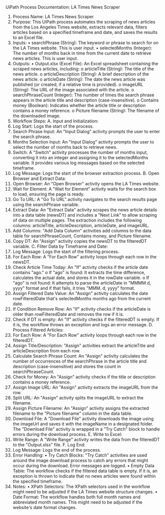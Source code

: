 UiPath Process Documentation: LA Times News Scraper 
1. Process Name: LA Times News Scraper
2. Purpose: This UiPath process automates the scraping of news articles from the Los Angeles Times website, extracts relevant data, filters articles based on a specified timeframe and date, and saves the results to an Excel file.
3. Inputs:
•	searchPhrase (String): The keyword or phrase to search for on the LA Times website. This is user input.
•	selectedMonths (Integer): The number of months back in time from the current date to retrieve news articles. This is user input.
4. Outputs:
•	Output.xlsx (Excel File): An Excel spreadsheet containing the scraped news articles, including:
o	articleTitle (String): The title of the news article.
o	articleDescription (String): A brief description of the news article.
o	articleDate (String): The date the news article was published (or created, if a relative time is provided).
o	imageURL (String): The URL of the image associated with the article.
o	searchPhraseCount (Integer): The number of times the search phrase appears in the article title and description (case-insensitive).
o	Contains money (Boolean): Indicates whether the article title or description contains a money reference.
o	Picture filename (String): The filename of the downloaded image.
5. Workflow Steps:
A. Input and Initialization:
1.	Log Start: Logs the start of the process.
2.	Search Phrase Input: An "Input Dialog" activity prompts the user to enter the search phrase.
3.	Months Selection Input: An "Input Dialog" activity prompts the user to select the number of months back to retrieve news.
4.	Switch: A "Switch" activity processes the number of months input, converting it into an integer and assigning it to the selectedMonths variable. It provides various log messages based on the selected timeframe.
5.	Log Message: Logs the start of the browser extraction process.
B. Open Browser and Extract Data:
1.	Open Browser: An "Open Browser" activity opens the LA Times website.
2.	Wait for Element: A "Wait for Element" activity waits for the search box to load, ensuring the page is ready.
3.	Go To URL: A "Go To URL" activity navigates to the search results page using the searchPhrase variable.
4.	Extract Data: An "Extract Data" activity scrapes the news article details into a data table (newsDT) and includes a "Next Link" to allow scraping of data on multiple pages. The extraction includes the following columns: articleTitle, articleDescription, articleDate, and imageURL.
5.	Add Columns: "Add Data Column" activities add columns to the data table for searchPhraseCount, Contains money, and Picture filename.
6.	Copy DT: An "Assign" activity copies the newsDT to the filteredDT variable.
C. Filter Data by Timeframe and Date:
1.	Log Message: Logs the start of the filtering process.
2.	For Each Row: A "For Each Row" activity loops through each row in the newsDT.
3.	Check Article Time Today: An "If" activity checks if the article date contains "ago."
o	If "ago" is found: It extracts the time difference, calculates the actual date, and stores it in the rowDate variable.
o	If "ago" is not found: It attempts to parse the articleDate in "MMMM d, yyyy" format and if that fails, it tries "MMM. d, yyyy" format.
4.	Assign Filtered Date Value: An "Assign" activity calculates the date rowFilteredDate that's selectedMonths months ago from the current date.
5.	If Condition Remove Row: An "If" activity checks if the articleDate is older than rowFilteredDate and removes the row if it is.
6.	Check if DT is empty: An "If" activity checks if the filteredDT is empty. If it is, the workflow throws an exception and logs an error message.
D. Process Filtered Articles:
1.	For Each Row: A "For Each Row" activity loops through each row in the filteredDT.
2.	Assign Title/Description: "Assign" activities extract the articleTitle and articleDescription from each row.
3.	Calculate Search Phrase Count: An "Assign" activity calculates the number of occurrences of the searchPhrase in the article title and description (case-insensitive) and stores the count in searchPhraseCount.
4.	Check for Money: An "Assign" activity checks if the title or description contains a money reference.
5.	Assign Image URL: An "Assign" activity extracts the imageURL from the row.
6.	Split URL: An "Assign" activity splits the imageURL to extract the filename.
7.	Assign Picture Filename: An "Assign" activity assigns the extracted filename to the "Picture filename" column in the data table.
8.	Download File: A "Download File" activity downloads the image using the imageUrl and saves it with the imageName in a designated folder. The "Download File" activity is wrapped in a "Try Catch" block to handle errors during the download process.
E. Write to Excel:
1.	Write Range: A "Write Range" activity writes the data from the filteredDT to the "Output.xlsx" file.
F. Log End:
1.	Log Message: Logs the end of the process.
6. Error Handling:
•	Try Catch Blocks: "Try Catch" activities are used around the image download process to catch any errors that might occur during the download. Error messages are logged.
•	Empty Data Table: The workflow checks if the filtered data table is empty. If it is, an exception is thrown to indicate that no news articles were found within the specified timeframe.
7. Notes:
•	XPath Selectors: The XPath selectors used in the workflow might need to be adjusted if the LA Times website structure changes.
•	Date Format: The workflow handles both full month names and abbreviated month names. This might need to be adjusted if the website's date format changes.


